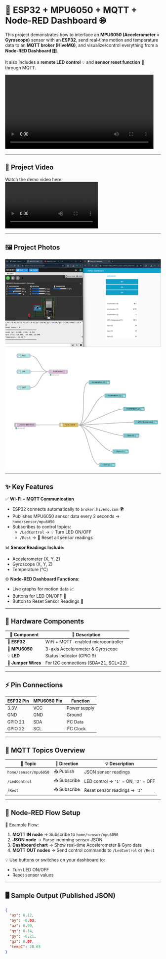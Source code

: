 # 📡 ESP32 + MPU6050 + MQTT + Node-RED Dashboard 🌐

This project demonstrates how to interface an **MPU6050 (Accelerometer + Gyroscope)** sensor with an **ESP32**, send real-time motion and temperature data to an **MQTT broker (HiveMQ)**, and visualize/control everything from a **Node-RED Dashboard** 🎛️.

It also includes a **remote LED control** 💡 and **sensor reset function** 🔄 through MQTT.

<video width="480" controls>
  <source src="videos/video1.mp4" type="video2/mp4">
  Your browser does not support the video tag.
</video>

---

## 🎥 Project Video

Watch the demo video here:  
![Watch Video](video2.mp4)

---

## 🖼️ Project Photos

![Photo 1](photo1.png)  
![Photo 2](photo2.png)  

---

## ✨ Key Features

✅ **Wi-Fi + MQTT Communication**  
- ESP32 connects automatically to `broker.hivemq.com` 🌍  
- Publishes MPU6050 sensor data every 2 seconds → `home/sensor/mpu6050`  
- Subscribes to control topics:
  - `/LedControl` → 💡 Turn LED ON/OFF  
  - `/Rest` → 🔁 Reset all sensor readings  

📊 **Sensor Readings Include:**
- Accelerometer (X, Y, Z)
- Gyroscope (X, Y, Z)
- Temperature (°C)

⚙️ **Node-RED Dashboard Functions:**
- Live graphs for motion data 📈  
- Buttons for LED ON/OFF 🔘  
- Button to Reset Sensor Readings 🔄  

---

## 🧠 Hardware Components

| 🧩 Component | 📝 Description |
|--------------|----------------|
| 🧠 **ESP32** | WiFi + MQTT-enabled microcontroller |
| 🎯 **MPU6050** | 3-axis Accelerometer & Gyroscope |
| 💡 **LED** | Status indicator (GPIO 9) |
| 🔌 **Jumper Wires** | For I2C connections (SDA=21, SCL=22) |

---

## ⚡ Pin Connections

| ESP32 Pin | MPU6050 Pin | Function |
|------------|-------------|-----------|
| 3.3V | VCC | Power supply |
| GND | GND | Ground |
| GPIO 21 | SDA | I²C Data |
| GPIO 22 | SCL | I²C Clock |

---

## 💬 MQTT Topics Overview

| 🧵 Topic | 🔁 Direction | 💡 Description |
|----------|---------------|----------------|
| `home/sensor/mpu6050` | 📤 Publish | JSON sensor readings |
| `/LedControl` | 📥 Subscribe | LED control → `'1'` = ON, `'2'` = OFF |
| `/Rest` | 📥 Subscribe | Reset sensor readings → `'3'` |

---

## 🧩 Node-RED Flow Setup

🧱 Example Flow:
1. **MQTT IN node** → Subscribe to `home/sensor/mpu6050`  
2. **JSON node** → Parse incoming sensor JSON  
3. **Dashboard chart** → Show real-time Accelerometer & Gyro data  
4. **MQTT OUT nodes** → Send control commands to `/LedControl` or `/Rest`  

💡 Use buttons or switches on your dashboard to:
- Turn LED ON/OFF  
- Reset sensor values  

---

## 🖥️ Sample Output (Published JSON)

```json
{
  "ax": 0.12,
  "ay": -0.03,
  "az": 0.99,
  "gx": 0.14,
  "gy": -0.21,
  "gz": 0.07,
  "tempC": 28.65
}
